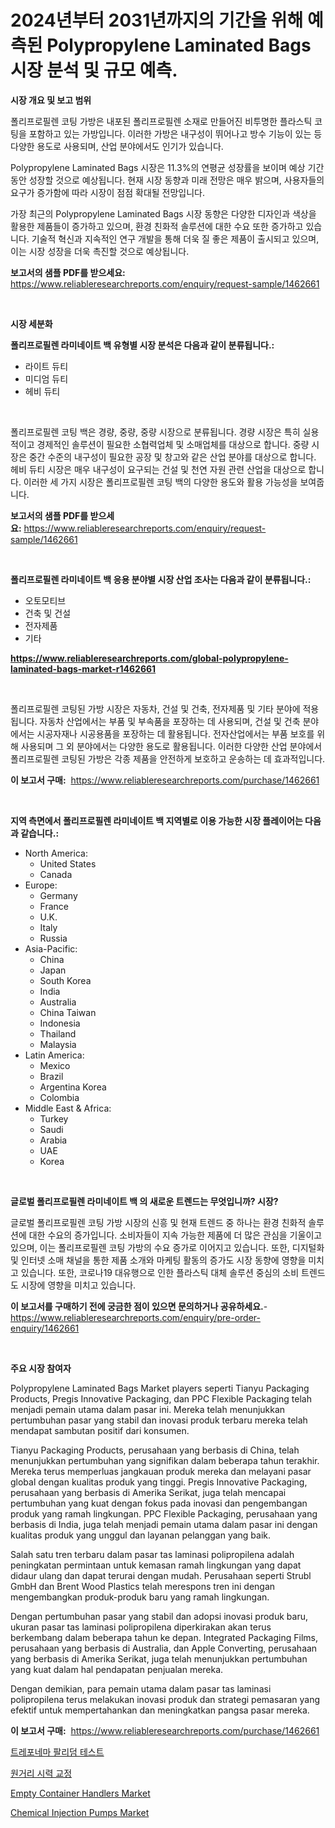 <p><h1>2024년부터 2031년까지의 기간을 위해 예측된 Polypropylene Laminated Bags 시장 분석 및 규모 예측.</h1></p><p><strong>시장 개요 및 보고 범위</strong></p>
<p><p>폴리프로필렌 코팅 가방은 내포된 폴리프로필렌 소재로 만들어진 비투명한 플라스틱 코팅을 포함하고 있는 가방입니다. 이러한 가방은 내구성이 뛰어나고 방수 기능이 있는 등 다양한 용도로 사용되며, 산업 분야에서도 인기가 있습니다.</p><p>Polypropylene Laminated Bags 시장은 11.3%의 연평균 성장률을 보이며 예상 기간 동안 성장할 것으로 예상됩니다. 현재 시장 동향과 미래 전망은 매우 밝으며, 사용자들의 요구가 증가함에 따라 시장이 점점 확대될 전망입니다.</p><p>가장 최근의 Polypropylene Laminated Bags 시장 동향은 다양한 디자인과 색상을 활용한 제품들이 증가하고 있으며, 환경 친화적 솔루션에 대한 수요 또한 증가하고 있습니다. 기술적 혁신과 지속적인 연구 개발을 통해 더욱 질 좋은 제품이 출시되고 있으며, 이는 시장 성장을 더욱 촉진할 것으로 예상됩니다.</p></p>
<p><strong>보고서의 샘플 PDF를 받으세요:</strong> <a href="https://www.reliableresearchreports.com/enquiry/request-sample/1462661">https://www.reliableresearchreports.com/enquiry/request-sample/1462661</a></p>
<p>&nbsp;</p>
<p><strong>시장 세분화</strong></p>
<p><strong>폴리프로필렌 라미네이트 백 유형별 시장 분석은 다음과 같이 분류됩니다.:</strong></p>
<p><ul><li>라이트 듀티</li><li>미디엄 듀티</li><li>헤비 듀티</li></ul></p>
<p>&nbsp;</p>
<p><p>폴리프로필렌 코팅 백은 경량, 중량, 중량 시장으로 분류됩니다. 경량 시장은 특히 실용적이고 경제적인 솔루션이 필요한 소협력업체 및 소매업체를 대상으로 합니다. 중량 시장은 중간 수준의 내구성이 필요한 공장 및 창고와 같은 산업 분야를 대상으로 합니다. 헤비 듀티 시장은 매우 내구성이 요구되는 건설 및 천연 자원 관련 산업을 대상으로 합니다. 이러한 세 가지 시장은 폴리프로필렌 코팅 백의 다양한 용도와 활용 가능성을 보여줍니다.</p></p>
<p><strong>보고서의 샘플 PDF를 받으세요:</strong>&nbsp;<a href="https://www.reliableresearchreports.com/enquiry/request-sample/1462661">https://www.reliableresearchreports.com/enquiry/request-sample/1462661</a></p>
<p>&nbsp;</p>
<p><strong> 폴리프로필렌 라미네이트 백 응용 분야별 시장 산업 조사는 다음과 같이 분류됩니다.:</strong></p>
<p><ul><li>오토모티브</li><li>건축 및 건설</li><li>전자제품</li><li>기타</li></ul></p>
<p><strong><a href="https://www.reliableresearchreports.com/global-polypropylene-laminated-bags-market-r1462661">https://www.reliableresearchreports.com/global-polypropylene-laminated-bags-market-r1462661</a></strong></p>
<p>&nbsp;</p>
<p><p>폴리프로필렌 코팅된 가방 시장은 자동차, 건설 및 건축, 전자제품 및 기타 분야에 적용됩니다. 자동차 산업에서는 부품 및 부속품을 포장하는 데 사용되며, 건설 및 건축 분야에서는 시공자재나 시공용품을 포장하는 데 활용됩니다. 전자산업에서는 부품 보호를 위해 사용되며 그 외 분야에서는 다양한 용도로 활용됩니다. 이러한 다양한 산업 분야에서 폴리프로필렌 코팅된 가방은 각종 제품을 안전하게 보호하고 운송하는 데 효과적입니다.</p></p>
<p><strong>이 보고서 구매:</strong>&nbsp; <a href="https://www.reliableresearchreports.com/purchase/1462661">https://www.reliableresearchreports.com/purchase/1462661</a></p>
<p>&nbsp;</p>
<p><strong>지역 측면에서 폴리프로필렌 라미네이트 백 지역별로 이용 가능한 시장 플레이어는 다음과 같습니다.:</strong></p>
<p><ul>
    <li>
        North America:
        <ul>
            <li>United States</li>
            <li>Canada</li>
        </ul>
    </li>
    <li>
        Europe:
        <ul>
            <li>Germany</li>
            <li>France</li>
            <li>U.K.</li>
            <li>Italy</li>
            <li>Russia</li>
        </ul>
    </li>
    <li>
        Asia-Pacific:
        <ul>
            <li>China</li>
            <li>Japan</li>
            <li>South Korea</li>
            <li>India</li>
            <li>Australia</li>
            <li>China Taiwan</li>
            <li>Indonesia</li>
            <li>Thailand</li>
            <li>Malaysia</li>
        </ul>
    </li>
    <li>
        Latin America:
        <ul>
            <li>Mexico</li>
            <li>Brazil</li>
            <li>Argentina Korea</li>
            <li>Colombia</li>
        </ul>
    </li>
    <li>
        Middle East & Africa:
        <ul>
            <li>Turkey</li>
            <li>Saudi</li>
            <li>Arabia</li>
            <li>UAE</li>
            <li>Korea</li>
        </ul>
    </li>
    </ul></p>
<p>&nbsp;</p>
<p><strong>글로벌 폴리프로필렌 라미네이트 백 의 새로운 트렌드는 무엇입니까? 시장?</strong></p>
<p><p>글로벌 폴리프로필렌 코팅 가방 시장의 신흥 및 현재 트렌드 중 하나는 환경 친화적 솔루션에 대한 수요의 증가입니다. 소비자들이 지속 가능한 제품에 더 많은 관심을 기울이고 있으며, 이는 폴리프로필렌 코팅 가방의 수요 증가로 이어지고 있습니다. 또한, 디지털화 및 인터넷 소매 채널을 통한 제품 소개와 마케팅 활동의 증가도 시장 동향에 영향을 미치고 있습니다. 또한, 코로나19 대유행으로 인한 플라스틱 대체 솔루션 중심의 소비 트렌드도 시장에 영향을 미치고 있습니다.</p></p>
<p><strong>이 보고서를 구매하기 전에 궁금한 점이 있으면 문의하거나 공유하세요.</strong>- <a href="https://www.reliableresearchreports.com/enquiry/pre-order-enquiry/1462661">https://www.reliableresearchreports.com/enquiry/pre-order-enquiry/1462661</a></p>
<p>&nbsp;</p>
<p><strong>주요 시장 참여자</strong></p>
<p><p>Polypropylene Laminated Bags Market players seperti Tianyu Packaging Products, Pregis Innovative Packaging, dan PPC Flexible Packaging telah menjadi pemain utama dalam pasar ini. Mereka telah menunjukkan pertumbuhan pasar yang stabil dan inovasi produk terbaru mereka telah mendapat sambutan positif dari konsumen.</p><p>Tianyu Packaging Products, perusahaan yang berbasis di China, telah menunjukkan pertumbuhan yang signifikan dalam beberapa tahun terakhir. Mereka terus memperluas jangkauan produk mereka dan melayani pasar global dengan kualitas produk yang tinggi. Pregis Innovative Packaging, perusahaan yang berbasis di Amerika Serikat, juga telah mencapai pertumbuhan yang kuat dengan fokus pada inovasi dan pengembangan produk yang ramah lingkungan. PPC Flexible Packaging, perusahaan yang berbasis di India, juga telah menjadi pemain utama dalam pasar ini dengan kualitas produk yang unggul dan layanan pelanggan yang baik.</p><p>Salah satu tren terbaru dalam pasar tas laminasi polipropilena adalah peningkatan permintaan untuk kemasan ramah lingkungan yang dapat didaur ulang dan dapat terurai dengan mudah. Perusahaan seperti Strubl GmbH dan Brent Wood Plastics telah merespons tren ini dengan mengembangkan produk-produk baru yang ramah lingkungan.</p><p>Dengan pertumbuhan pasar yang stabil dan adopsi inovasi produk baru, ukuran pasar tas laminasi polipropilena diperkirakan akan terus berkembang dalam beberapa tahun ke depan. Integrated Packaging Films, perusahaan yang berbasis di Australia, dan Apple Converting, perusahaan yang berbasis di Amerika Serikat, juga telah menunjukkan pertumbuhan yang kuat dalam hal pendapatan penjualan mereka.</p><p>Dengan demikian, para pemain utama dalam pasar tas laminasi polipropilena terus melakukan inovasi produk dan strategi pemasaran yang efektif untuk mempertahankan dan meningkatkan pangsa pasar mereka.</p></p>
<p><strong>이 보고서 구매:</strong>&nbsp;&nbsp;<a href="https://www.reliableresearchreports.com/purchase/1462661">https://www.reliableresearchreports.com/purchase/1462661</a></p>
<p><p><a href="https://medium.com/@mekhirenner_87471/%ED%8A%B8%EB%A0%88%ED%8F%AC%EB%84%A4%EB%A7%88-%ED%8C%94%EB%A6%AC%EB%8D%A4-%EA%B2%80%EC%82%AC-%EC%8B%9C%EC%9E%A5-%EC%8B%9C%EC%9E%A5-cagr-%EC%8B%9C%EC%9E%A5-%ED%8A%B8%EB%A0%8C%EB%93%9C-%EB%B0%8F-%EC%84%B1%EC%9E%A5-%EC%A0%84%EB%9E%B5%EC%97%90-%EB%8C%80%ED%95%9C-%ED%86%B5%EC%B0%B0%EB%A0%A5-a44d1a962f9e">트레포네마 팔리덤 테스트</a></p><p><a href="https://medium.com/@wilsoniehn789562023/%ED%92%80%EB%A7%9D%EC%9D%84-%EA%B5%90%EC%A0%95%EC%8B%9C%EC%9E%A5-%EB%B6%84%EC%84%9D-%EA%B8%80%EB%A1%9C%EB%B2%8C-%EC%82%B0%EC%97%85-%EC%A0%84%EB%A7%9D-%EB%B0%8F-%EC%98%88%EC%B8%A1-2024%EB%85%84%EB%B6%80%ED%84%B0-2031%EB%85%84%EA%B9%8C%EC%A7%80-650b015f1d43">원거리 시력 교정</a></p><p><a href="https://github.com/bobicer/Market-Research-Report-List-2/blob/main/empty-container-handlers-market.md">Empty Container Handlers Market</a></p><p><a href="https://github.com/globismark/Market-Research-Report-List-3/blob/main/chemical-injection-pumps-market.md">Chemical Injection Pumps Market</a></p></p>